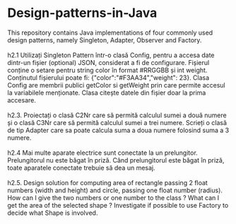 # Design-patterns-in-Java
This repository contains Java implementations of four commonly used design patterns, namely Singleton, Adapter, Observer and Factory. <br> <br>
h2.1 Utilizați Singleton Pattern într-o clasă Config, pentru a accesa date dintr-un fișier
(optional) JSON, considerat a fi de configurare. Fișierul conține o setare pentru string color în format
#RRGGBB și int weight. Conținutul fișierului poate fi: {"color":"#F3AA34","weight": 23}. Clasa Config
are membrii publici getColor si getWeight prin care permite accesul la variabilele menționate. Clasa
citește datele din fișier doar la prima accesare.<br> <br>
h2.3. Proiectați o clasă C2Nr care să permită calculul sumei a două numere și o clasă
C3Nr care să permită calculul sumei a trei numere. Scrieți o clasă de tip Adapter care sa poate
calcula suma a doua numere folosind suma a 3 numere. <br> <br>
h2.4 Mai multe aparate electrice sunt conectate la un prelungitor. Prelungitorul nu
este băgat în priză. Când prelungitorul este băgat în priză, toate aparatele conectate trebuie să dea
un mesaj. <br> <br>
h2.5. Design solution for computing area of rectangle passing 2 float numbers (width
and height) and circle, passing one float number (radius). How can I give the two numbers or one
number to the class ? What can I get the area of the selected shape ? Investigate if possible to use
Factory to decide what Shape is involved.
